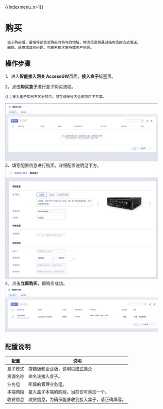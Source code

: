 {{indexmenu_n>1}}

# 购买

``` 
 盒子购买后，后端将邮寄至购买时填写的地址，物流信息将通过站内信的方式发送。
 删除、退换或其他问题，可联系技术支持或客户经理。
```

## 操作步骤

1、进入**智能接入网关 AccessGW**页面，**接入盒子**标签页。

2，点击**购买盒子**进行盒子购买流程。

    注：接入盒子实例不区分项目，可在该账号内全部项目下共享。

![image](/images/guide/accessbox/接入盒子.png)
3、填写配置信息进行购买。详细配置说明见下方。
![image](/images/guide/accessbox/购买盒子.png)
4，点击**立即购买**，即购买成功。
![image](/images/guide/accessbox/接入盒子展示.png)

## 配置说明

| 配置   | 说明                                                           |
| ---- | ------------------------------------------------------------ |
| 盒子模式 | 店铺版和企业版，说明见[模式简介](/network/accessgw/introduction/accessbox/) |
| 资源名称 | 命名该接入盒子。                                                     |
| 业务组  | 所属的管理业务组。                                                    |
| 本端网段 | 接入盒子本端的网段，当前仅可添加一个。                                          |
| 收货信息 | 收货信息，为确保能够收到接入盒子，请正确填写。                                      |
